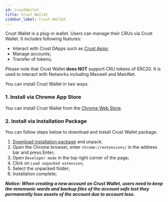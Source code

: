 ```yaml
---
id: crustWallet
title: Crust Wallet
sidebar_label: Crust Wallet
---
```


Crust Wallet is a plug-in wallet. Users can manage their CRUs via Crust Wallet. It includes following features:

* Interact with Crust DApps such as [Crust Apps](https://apps.crust.network/#/accounts);
* Manage accounts;
* Transfer of tokens;

Please note that Crust Wallet **does NOT** support CRU tokens of ERC20. It is used to interact with Networks including Maxwell and MainNet.

You can install Crust Wallet in two ways.

### 1. Install via Chrome App Store

You can install Crust Wallet from the [Chrome Web Store](https://chrome.google.com/webstore/detail/crust-wallet/jccapkebeeiajkkdemacblkjhhhboiek).

### 2. Install via Installation Package

You can follow steps below to download and install Crust Wallet package.

  1. [Download installation package](https://github.com/crustio/crust-extension/releases/download/v2.0.3/crust-wallet-2.0.3.zip) and unpack.
  2. Open the Chrome browser, enter `chrome://extensions/` in the address bar and press Enter;
  3. Open `Developer mode` in the top right corner of the page;
  4. Click on `Load unpacked extension`;
  5. Select the unpacked folder;
  6. Installation complete;

***Notice: When creating a new account on Crust Wallet, users need to keep the mnemonic words and backup files of the account safe lest they permanently lose assets of the account due to account loss.***
